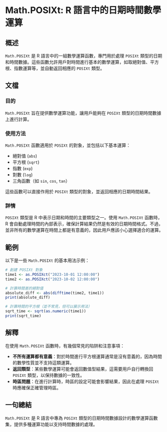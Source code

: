 <!--
Meta Description: # Math.POSIXt: R 語言中的日期時間數學運算 ## 概述 `Math.POSIXt` 是 R 語言中的一組數學運算函數，專門用於處理 `POSIXt` 類型的日期和時間數據。這些函數允許用戶對時間進行基本的數學運算，如取絕對值、平方根、指數運算等，並自動返回相應的 `POSIXt` 類...
Meta Keywords: posixt, math, time1, 平方根, abs
-->

# Math.POSIXt: R 語言中的日期時間數學運算

## 概述
`Math.POSIXt` 是 R 語言中的一組數學運算函數，專門用於處理 `POSIXt` 類型的日期和時間數據。這些函數允許用戶對時間進行基本的數學運算，如取絕對值、平方根、指數運算等，並自動返回相應的 `POSIXt` 類型。

## 文檔
### 目的
`Math.POSIXt` 旨在提供數學運算功能，讓用戶能夠在 `POSIXt` 類型的日期時間數據上進行計算。

### 使用方法
`Math.POSIXt` 函數適用於 `POSIXt` 的對象，並包括以下基本運算：
- 絕對值 (`abs`)
- 平方根 (`sqrt`)
- 指數 (`exp`)
- 對數 (`log`)
- 三角函數（如 `sin`, `cos`, `tan`）

這些函數可以直接作用於 `POSIXt` 類型的對象，並返回相應的日期時間結果。

### 詳情
`POSIXt` 類型是 R 中表示日期和時間的主要類型之一。使用 `Math.POSIXt` 函數時，R 會自動處理時間的內部表示，確保計算結果仍然是有效的日期時間格式。不過，並非所有的數學運算在時間上都是有意義的，因此用戶應該小心選擇適合的運算。

## 範例
以下是一些 `Math.POSIXt` 的基本用法示例：

```R
# 創建 POSIXt 對象
time1 <- as.POSIXct("2023-10-01 12:00:00")
time2 <- as.POSIXct("2023-10-02 12:00:00")

# 計算時間差的絕對值
absolute_diff <- abs(difftime(time2, time1))
print(absolute_diff)

# 計算時間的平方根（並不常見，但可以展示用法）
sqrt_time <- sqrt(as.numeric(time1))
print(sqrt_time)
```

## 解釋
在使用 `Math.POSIXt` 函數時，有幾個常見的陷阱和注意事項：
- **不所有運算都有意義**：對於時間進行平方根運算通常是沒有意義的，因為時間的數學性質並不支持這類運算。
- **返回類型**：某些數學運算可能會返回數值型結果，這需要用戶自行轉換回 `POSIXt` 類型，以保持數據的一致性。
- **時區問題**：在進行計算時，時區的設定可能會影響結果，因此在處理 `POSIXt` 時應確保正確管理時區。

## 一句總結
`Math.POSIXt` 是 R 語言中專為 `POSIXt` 類型的日期時間數據設計的數學運算函數集，提供多種運算功能以支持時間數據的處理。